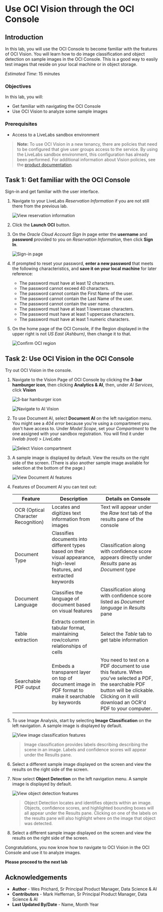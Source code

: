# Use OCI Vision through the OCI Console

## Introduction
In this lab, you will use the OCI Console to become familiar with the features of OCI Vision. You will learn how to do image classification and object detection on sample images in the OCI Console. This is a good way to easily test images that reside on your local machine or in object storage.

*Estimated Time*: 15 minutes

### Objectives

In this lab, you will:
- Get familiar with navigating the OCI Console
- Use OCI Vision to analyze some sample images

### Prerequisites
- Access to a LiveLabs sandbox environment


> **Note:** To use OCI Vision in a new tenancy, there are policies that need to be configured that give user groups access to the service. By using the LiveLabs sandbox environment, this configuration has already been performed.
For additional information about Vision policies, see the [product documentation](https://docs.oracle.com/en-us/iaas/vision/vision/using/policies_quick_set_up.htm#policies_quick_set_up).


## **Task 1:** Get familiar with the OCI Console
Sign-in and get familiar with the user interface.

1. Navigate to your LiveLabs *Reservation Information* if you are not still there from the previous lab.
    
    ![View reservation information](./images/ll-reservation-info.png)

1. Click the **Launch OCI** button. 

1. On the *Oracle Cloud Account Sign In* page enter the **username** and **password** provided to you on *Reservation Information*, then click **Sign In**.
    
    ![Sign-in page](./images/oci-sign-in.png)

1. If prompted to reset your password, **enter a new password** that meets the following characteristics, and **save it on your local machine** for later reference:
    - The password must have at least 12 characters.
    - The password cannot exceed 40 characters.
    - The password cannot contain the First Name of the user.
    - The password cannot contain the Last Name of the user.
    - The password cannot contain the user name.
    - The password must have at least 1 lowercase characters.
    - The password must have at least 1 uppercase characters.
    - The password must have at least 1 numeric characters.

1. On the home page of the OCI Console, if the Region displayed in the upper right is not *US East (Ashburn)*, then change it to that.

    ![Confirm OCI region](./images/oci-region.png)


## **Task 2:** Use OCI Vision in the OCI Console
Try out OCI Vision in the console.

1. Navigate to the Vision Page of OCI Console by clicking the **3-bar hamburger icon**, then clicking **Analytics & AI**, then, under *AI Services*, click **Vision**

    ![3-bar hamburger icon](./images/oci-hamburger.png)

    ![Navigate to AI Vision](./images/navigate-to-ai-vision-menu.png " ")

1. To use Document AI, select **Document AI** on the left navigation menu. You might see a *404 error* because you're using a compartment you don't have access to. Under *Model Scope*, set your *Compartment* to the one assigned with your sandbox registration. You will find it under *livelab (root)* > *LiveLabs*

    ![Select Vision compartment](./images/document-ai-compartment.png " ")

1. A sample image is displayed by default. View the results on the right side of the screen. (There is also another sample image available for selection at the bottom of the page.)

    ![View Document AI features](./images/document-ai-features.png " ")

1. Features of Document AI you can test out: 

    | Feature | Description | Details on Console |
    | --- | --- | --- |
    | OCR (Optical Character Recognition) | Locates and digitizes text information from images | Text will appear under the *Raw text* tab of the results pane of the console |
    | Document Type | Classifies documents into different types based on their visual appearance, high-level features, and extracted keywords | Classification along with confidence score appears directly under *Results* pane as *Document type* |
    | Document Language | Classifies the language of document based on visual features | Classification along with confidence score listed as *Document language* in *Results* pane |
    | Table extraction | Extracts content in tabular format, maintaining row/column relationships of cells | Select the *Table* tab to get table information |
    | Searchable PDF output | Embeds a transparent layer on top of document image in PDF format to make it searchable by keywords | You need to test on a PDF document to use this feature. When you've selected a PDF, the searchable PDF button will be clickable. Clicking on it will download an OCR'd PDF to your computer. |

1. To use Image Analysis, start by selecting **Image Classification** on the left navigation. A sample image is displayed by default.

    ![View image classification features](./images/image-features.png " ")

    > Image classification provides labels describing describing the scene in an image. Labels and confidence scores will appear under the Results pane.

1. Select a different sample image displayed on the screen and view the results on the right side of the screen. 

1. Now select **Object Detection** on the left navigation menu. A sample image is displayed by default.

    ![View object detection features](./images/object-detection.png)

    > Object Detection locates and identifies objects within an image. Objects, confidence scores, and highlighted bounding boxes will all appear under the Results pane. Clicking on one of the labels on the results pane will also highlight where on the image that object was detected.

1. Select a different sample image displayed on the screen and view the results on the right side of the screen.

Congratulations, you now know how to navigate to OCI Vision in the OCI Console and use it to analyze images.

**Please proceed to the next lab**

## Acknowledgements

- **Author** - Wes Prichard, Sr Principal Product Manager, Data Science & AI
- **Contributors** -  Mark Heffernan, Sr Principal Product Manager, Data Science & AI
- **Last Updated By/Date** - Name, Month Year